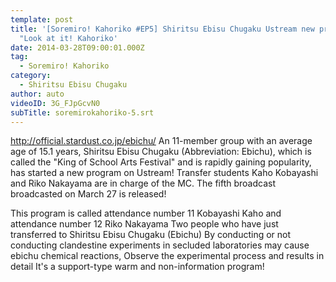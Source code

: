 ```yaml
---
template: post
title: '[Soremiro! Kahoriko #EP5] Shiritsu Ebisu Chugaku Ustream new program
  "Look at it! Kahoriko'
date: 2014-03-28T09:00:01.000Z
tag:
  - Soremiro! Kahoriko
category:
  - Shiritsu Ebisu Chugaku
author: auto
videoID: 3G_FJpGcvN0
subTitle: soremirokahoriko-5.srt
---
```

http://official.stardust.co.jp/ebichu/
An 11-member group with an average age of 15.1 years, Shiritsu Ebisu Chugaku (Abbreviation: Ebichu), which is called the "King of School Arts Festival" and is rapidly gaining popularity, has started a new program on Ustream! Transfer students Kaho Kobayashi and Riko Nakayama are in charge of the MC.
The fifth broadcast broadcasted on March 27 is released!

This program is called attendance number 11 Kobayashi Kaho and attendance number 12 Riko Nakayama
Two people who have just transferred to Shiritsu Ebisu Chugaku (Ebichu)
By conducting or not conducting clandestine experiments in secluded laboratories
may cause ebichu chemical reactions,
Observe the experimental process and results in detail
It's a support-type warm and non-information program!